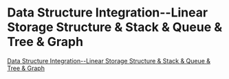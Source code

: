 # Data Structure Integration--Linear Storage Structure & Stack & Queue & Tree & Graph
[Data Structure Integration--Linear Storage Structure & Stack & Queue & Tree & Graph](https://aiwithcloud.com/2022/09/19/data_structure_integration__linear_storage_structure__stack__queue__tree__graph/)